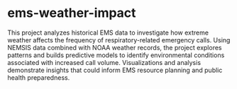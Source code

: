 # ems-weather-impact
This project analyzes historical EMS data to investigate how extreme weather affects the frequency of respiratory-related emergency calls. Using NEMSIS data combined with NOAA weather records, the project explores patterns and builds predictive models to identify environmental conditions associated with increased call volume. Visualizations and analysis demonstrate insights that could inform EMS resource planning and public health preparedness.
